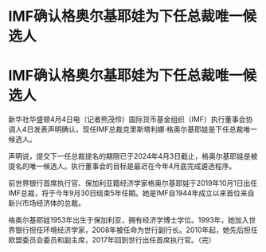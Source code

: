 # IMF确认格奥尔基耶娃为下任总裁唯一候选人

# IMF确认格奥尔基耶娃为下任总裁唯一候选人

新华社华盛顿4月4日电（记者熊茂伶）国际货币基金组织（IMF）执行董事会协调人4日发表声明确认，现任IMF总裁克里斯塔利娜·格奥尔基耶娃是下任总裁唯一候选人。

声明说，提交下一任总裁提名的期限已于2024年4月3日截止，格奥尔基耶娃是被提名的唯一候选人。执行董事会的目标是最迟在今年4月底完成遴选程序。

前世界银行首席执行官、保加利亚籍经济学家格奥尔基耶娃于2019年10月1日出任IMF总裁，将于今年9月30日结束5年任期。她是IMF自1944年成立以来首位来自新兴市场经济体的总裁。

格奥尔基耶娃1953年出生于保加利亚，拥有经济学博士学位。1993年，她加入世界银行担任环境经济学家，2008年被任命为世行副行长。2010年起，她先后担任欧盟委员会委员和副主席，2017年回到世行出任首席执行官。（完）

